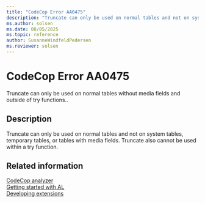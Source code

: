 ```yaml
---
title: "CodeCop Error AA0475"
description: "Truncate can only be used on normal tables and not on system tables, temporary tables, or tables with media fields."
ms.author: solsen
ms.date: 08/05/2025
ms.topic: reference
author: SusanneWindfeldPedersen
ms.reviewer: solsen
---
```

[//]: # (START>DO_NOT_EDIT)
[//]: # (IMPORTANT:Do not edit any of the content between here and the END>DO_NOT_EDIT.)
[//]: # (Any modifications should be made in the .xml files in the ModernDev repo.)
# CodeCop Error AA0475
Truncate can only be used on normal tables without media fields and outside of try functions..

## Description
Truncate can only be used on normal tables and not on system tables, temporary tables, or tables with media fields. Truncate also cannot be used within a try function.

[//]: # (IMPORTANT: END>DO_NOT_EDIT)
## Related information  
[CodeCop analyzer](codecop.md)  
[Getting started with AL](../devenv-get-started.md)  
[Developing extensions](../devenv-dev-overview.md)  